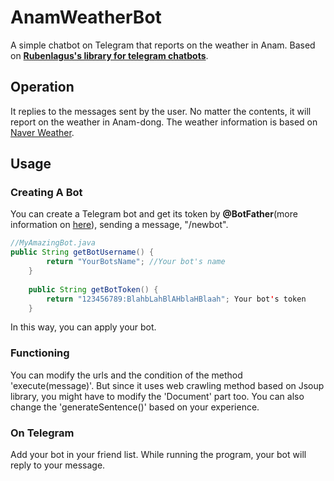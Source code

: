 # AnamWeatherBot
A simple chatbot on Telegram that reports on the weather in Anam.
Based on [**Rubenlagus's library for telegram chatbots**](https://github.com/rubenlagus/TelegramBots).

## Operation
It replies to the messages sent by the user. No matter the contents, it will report on the weather in Anam-dong. The weather information is based on [Naver Weather](https://weather.naver.com).

## Usage
### Creating A Bot
You can create a Telegram bot and get its token by **@BotFather**(more information on [here](https://core.telegram.org/bots)), sending a message, "/newbot".
```java
//MyAmazingBot.java
public String getBotUsername() {
		return "YourBotsName"; //Your bot's name
	}
	
	public String getBotToken() {
		return "123456789:BlahbLahBlAHblaHBlaah"; Your bot's token
	}
```
In this way, you can apply your bot.

### Functioning
You can modify the urls and the condition of the method 'execute(message)'. But since it uses web crawling method based on Jsoup library, you might have to modify the 'Document' part too. You can also change the 'generateSentence()' based on your experience.

### On Telegram
Add your bot in your friend list. While running the program, your bot will reply to your message.
